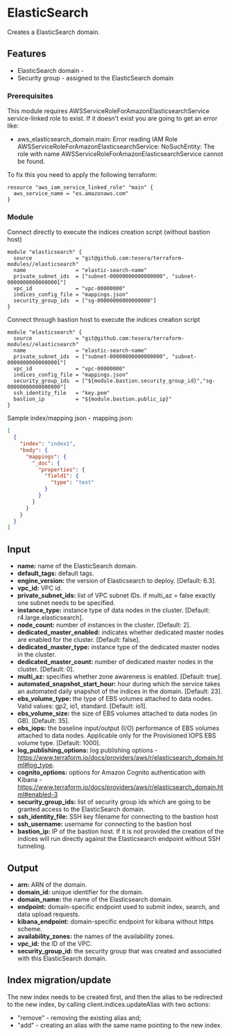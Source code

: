 # ElasticSearch
Creates a ElasticSearch domain.

## Features
- ElasticSearch domain - 
- Security group - assigned to the ElasticSearch domain

### Prerequisites
This module requires AWSServiceRoleForAmazonElasticsearchService service-linked role to exist. If it doesn't exist you are going to get an error like:
* aws_elasticsearch_domain.main: Error reading IAM Role AWSServiceRoleForAmazonElasticsearchService: NoSuchEntity: The role with name AWSServiceRoleForAmazonElasticsearchService cannot be found.

To fix this you need to apply the following terraform:
```hcl-terraform
resource "aws_iam_service_linked_role" "main" {
  aws_service_name = "es.amazonaws.com"
}
```

### Module
Connect directly to execute the indices creation script (without bastion host)
```hcl-terraform
module "elasticsearch" {
  source              = "git@github.com:tesera/terraform-modules//elasticsearch"
  name                = "elastic-search-name"
  private_subnet_ids  = ["subnet-00000000000000000", "subnet-00000000000000001"]
  vpc_id              = "vpc-00000000"
  indices_config_file = "mappings.json"
  security_group_ids  = ["sg-00000000000000000"]
}
```

Connect through bastion host to execute the indices creation script
```hcl-terraform
module "elasticsearch" {
  source              = "git@github.com:tesera/terraform-modules//elasticsearch"
  name                = "elastic-search-name"
  private_subnet_ids  = ["subnet-00000000000000000", "subnet-00000000000000001"]
  vpc_id              = "vpc-00000000"
  indices_config_file = "mappings.json"
  security_group_ids  = ["${module.bastion.security_group_id}","sg-00000000000000000"]
  ssh_identity_file   = "key.pem"
  bastion_ip          = "${module.bastion.public_ip}"
}
```

Sample index/mapping json - mapping.json:
```json
[
  {
    "index": "index1",
    "body": {
      "mappings": {
        "_doc": {
          "properties": {
            "field1": {
              "type": "text"
            }
          }
        }
      }
    }
  }
]
```

## Input
- **name:** name of the ElasticSearch domain.
- **default_tags:** default tags.
- **engine_version:** the version of Elasticsearch to deploy. [Default: 6.3].
- **vpc_id:** VPC id.
- **private_subnet_ids:** list of VPC subnet IDs. if multi_az = false exactly one subnet needs to be specified.
- **instance_type:** instance type of data nodes in the cluster. [Default: r4.large.elasticsearch]. 
- **node_count:** number of instances in the cluster. [Default: 2].
- **dedicated_master_enabled:** indicates whether dedicated master nodes are enabled for the cluster. [Default: false].
- **dedicated_master_type:** instance type of the dedicated master nodes in the cluster.
- **dedicated_master_count:** number of dedicated master nodes in the cluster. [Default: 0].
- **multi_az:** specifies whether zone awareness is enabled. [Default: true].
- **automated_snapshot_start_hour:** hour during which the service takes an automated daily snapshot of the indices in the domain. [Default: 23].
- **ebs_volume_type:** the type of EBS volumes attached to data nodes. Valid values: gp2, io1, standard. [Default: io1].
- **ebs_volume_size:** the size of EBS volumes attached to data nodes (in GB). [Default: 35].
- **ebs_iops:** the baseline input/output (I/O) performance of EBS volumes attached to data nodes. Applicable only for the Provisioned IOPS EBS volume type. [Default: 1000].
- **log_publishing_options:** log publishing options - https://www.terraform.io/docs/providers/aws/r/elasticsearch_domain.html#log_type.
- **cognito_options:** options for Amazon Cognito authentication with Kibana - https://www.terraform.io/docs/providers/aws/r/elasticsearch_domain.html#enabled-3
- **security_group_ids:** list of security group ids which are going to be granted access to the ElasticSearch domain.
- **ssh_identity_file:** SSH key filename for connecting to the bastion host
- **ssh_username:** username for connecting to the bastion host
- **bastion_ip:** IP of the bastion host. If it is not provided the creation of the indices will run directly against the Elasticsearch endpoint without SSH tunneling.

## Output

- **arn:** ARN of the domain.
- **domain_id:** unique identifier for the domain.
- **domain_name:** the name of the Elasticsearch domain.
- **endpoint:** domain-specific endpoint used to submit index, search, and data upload requests.
- **kibana_endpoint:** domain-specific endpoint for kibana without https scheme.
- **availability_zones:** the names of the availability zones.
- **vpc_id:** the ID of the VPC.
- **security_group_id:** the security group that was created and associated with this ElasticSearch domain.

## Index migration/update
The new index needs to be created first, and then the alias to be redirected to the new index, by calling client.indices.updateAlias with two actions:
 - "remove" - removing the existing alias and;
 - "add" - creating an alias with the same name pointing to the new index.
